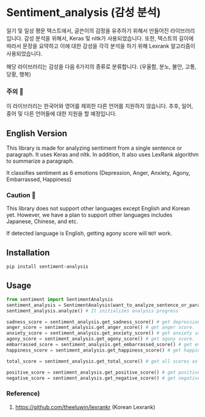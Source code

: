# Sentiment_analysis (감성 분석)
일기 및 일상 평문 텍스트에서, 글쓴이의 감정을 유추하기 위해서 만들어진 라이브러리입니다. 감성 분석을 위해서,
Keras 및 nltk가 사용되었습니다. 또한, 텍스트의 길이에 따라서 문장을 요약하고 이에 대한 감성을 각각 분석을 하기 위해
Lexrank 알고리즘이 사용되었습니다.

해당 라이브러리는 감성을 다음 6가지의 종류로 분류합니다. (우울함, 분노, 불안, 고통, 당황, 행복)

### 주의 📢

이 라이브러리는 한국어와 영어를 제외한 다른 언어를 지원하지 않습니다. 추후, 일어, 중어 및 다른 언어들에 대한 지원을 할 예정입니다.


## English Version

This library is made for analyzing sentiment from a single sentence or paragraph. It uses Keras and nltk.
In addition, It also uses LexRank algorithm to summarize a paragraph.

It classifies sentiment as 6 emotions (Depression, Anger, Anxiety, Agony, Embarrassed, Happiness)

### Caution 📢

This library does not support other languages except English and Korean yet. However, we have a plan to support other languages includes Japanese, Chinese, and etc. 

If detected language is English, getting agony score will `NOT` work.

## Installation
`pip install sentiment-analysis`

## Usage
```python
from sentiment import SentimentAnalysis
sentiment_analysis = SentimentAnalysis(want_to_analyze_sentence_or_paragraph)
sentiment_analysis.analyze() # It initializes analysis progress

sadness_score = sentiment_analysis.get_sadness_score() # get depression score.
anger_score = sentiment_analysis.get_anger_score() # get anger score.
anxiety_score = sentiment_analysis.get_anxiety_score() # get anxiety score.
agony_score = sentiment_analysis.get_agony_score() # get agony score.
embarrassed_score = sentiment_analysis.get_embarrassed_score() # get embarrassed score.
happiness_score = sentiment_analysis.get_happiness_score() # get happiness score.

total_score = sentiment_analysis.get_total_score() # get all scores as list type.

positive_score = sentiment_analysis.get_positive_score() # get positive scores
negative_score = sentiment_analysis.get_negative_score() # get negative scores
```

### Reference)
1. https://github.com/theeluwin/lexrankr (Korean Lexrank)

